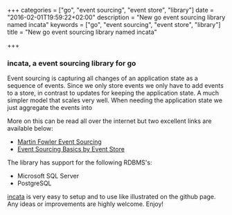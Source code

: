 +++
categories = ["go", "event sourcing", "event store", "library"]
date = "2016-02-01T19:59:22+02:00"
description = "New go event sourcing library named incata"
keywords = ["go", "event sourcing", "event store", "library"]
title = "New go event sourcing library named incata"

+++

### incata, a event sourcing library for go

Event sourcing is capturing all changes of an application state as a sequence of events.
Since we only store events we only have to add events to a store, in contrast to updates for keeping the application state.
A much simpler model that scales very well. When needing the application state we just aggregate the events into

More on this can be read all over the internet but two excellent links are available below:

* [Martin Fowler Event Sourcing](http://martinfowler.com/eaaDev/EventSourcing.html)
* [Event Sourcing Basics by Event Store](http://docs.geteventstore.com/introduction/event-sourcing-basics/)

The library has support for the following RDBMS's:

* Microsoft SQL Server
* PostgreSQL

[incata](https://github.com/mantzas/incata) is very easy to setup and to use like illustrated on the github page.
Any ideas or improvements are highly welcome. Enjoy!
